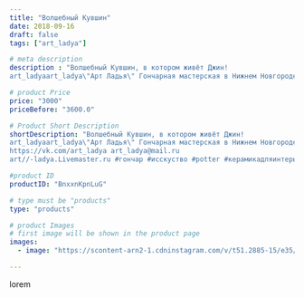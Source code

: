 ```yaml
---
title: "Волшебный Кувшин"
date: 2018-09-16
draft: false
tags: ["art_ladya"]

# meta description
description : "Волшебный Кувшин, в котором живёт Джин! 
art_ladyaart_ladya\"Арт Ладья\" Гончарная мастерская в Нижнем Новгороде. Изготовление керамики и мастер//-классы по обу"

# product Price
price: "3000"
priceBefore: "3600.0"

# Product Short Description
shortDescription: "Волшебный Кувшин, в котором живёт Джин! 
art_ladyaart_ladya\"Арт Ладья\" Гончарная мастерская в Нижнем Новгороде. Изготовление керамики и мастер//-классы по обучению. 
https://vk.com/art_ladya art_ladya@mail.ru 
art//-ladya.Livemaster.ru #гончар #исскуство #potter #керамикадляинтерьера #керамикаручнаяработа #гончарнаямастерская #керамиканазаказ #handmade #посудаизглины #керамика #гончарнаяпосуда #эксклюзивнаякерамика #painter #dishes #decor #ceramicar #jug #claygoods #restaurant #earthenware #ceramic #design #magic #ceramicart #decanter #carafe #clay #кувшин #авторскаякерамика"

#product ID
productID: "BnxxnKpnLuG"

# type must be "products"
type: "products"

# product Images
# first image will be shown in the product page
images:
  - image: "https://scontent-arn2-1.cdninstagram.com/v/t51.2885-15/e35/41763787_2112437875688174_648369549245387788_n.jpg?se=7&tp=1&_nc_ht=scontent-arn2-1.cdninstagram.com&_nc_cat=102&_nc_ohc=YzKZaTp4ueoAX_myipi&ccb=7-4&oh=c473ebbafa15fbf70f0428c231a51a76&oe=6085B7FC&_nc_sid=86f79a&ig_cache_key=MTg2OTQ5MzUxNjEwOTY1OTAxNA%3D%3D.2-ccb7-4"

---
```

lorem
